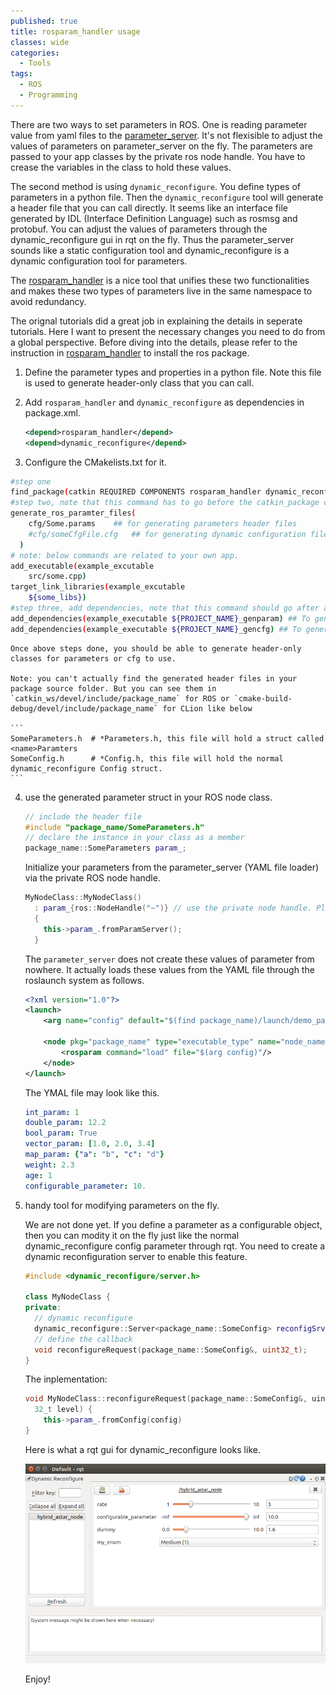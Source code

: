```yaml
---
published: true
title: rosparam_handler usage
classes: wide
categories:
  - Tools
tags:
  - ROS
  - Programming
---
```


There are two ways to set parameters in ROS. One is reading parameter value from yaml files to the [parameter_server](http://wiki.ros.org/Parameter%20Server). It's not flexisible to adjust the values of parameters on parameter_server on the fly.
The parameters are passed to your app classes by the private ros node handle. You have to crease the variables in the class to hold these values.

The second method is using `dynamic_reconfigure`. You define types of parameters in a python file. Then the `dynamic_reconfigure` tool will generate a header file that you can call directly. It seems like an interface file generated by IDL (Interface Definition Language) such as rosmsg and protobuf. You can adjust the values of parameters through the dynamic_reconfigure gui in rqt on the fly.
Thus the parameter_server sounds like a static configuration tool and dynamic_reconfigure is a dynamic configuration tool for parameters.

The [rosparam_handler](https://github.com/cbandera/rosparam_handler) is a nice tool that unifies these two functionalities and makes these two types of parameters live in the same namespace to avoid redundancy.


The orignal tutorials did a great job in explaining the details in seperate tutorials. Here I want to present the necessary changes you need to do from a global perspective. Before diving into the details, please refer to the instruction in [rosparam_handler](https://github.com/cbandera/rosparam_handler) to install the ros package.

1. Define the parameter types and properties in a python file. Note this file is used to generate header-only class that you can call.

2. Add `rosparam_handler` and `dynamic_reconfigure` as dependencies in package.xml.

    ```xml
    <depend>rosparam_handler</depend>
    <depend>dynamic_reconfigure</depend>
    ```

3. Configure the CMakelists.txt for it.
  ```bash
  #step one
  find_package(catkin REQUIRED COMPONENTS rosparam_handler dynamic_reconfigure)
  #step two, note that this command has to go before the catkin_package command.
  generate_ros_paramter_files(
      cfg/Some.params    ## for generating parameters header files
      #cfg/someCfgFile.cfg   ## for generating dynamic configuration files
    )
  # note: below commands are related to your own app.
  add_executable(example_excutable
      src/some.cpp)
  target_link_libraries(example_excutable
      ${some_libs})
  #step three, add dependencies, note that this command should go after an example build command like above
  add_dependencies(example_executable ${PROJECT_NAME}_genparam) ## To generate SomeParamters.h file
  add_dependencies(example_executable ${PROJECT_NAME}_gencfg) ## To generate SomeConfig.h file
  ```
    Once above steps done, you should be able to generate header-only classes for parameters or cfg to use.

    Note: you can't actually find the generated header files in your package source folder. But you can see them in `catkin_ws/devel/include/package_name` for ROS or `cmake-build-debug/devel/include/package_name` for CLion like below

    ```
    SomeParameters.h  # *Parameters.h, this file will hold a struct called <name>Paramters
    SomeConfig.h      # *Config.h, this file will hold the normal dynamic_reconfigure Config struct.
    ```

4. use the generated parameter struct in your ROS node class.
    ```c++
    // include the header file
    #include "package_name/SomeParameters.h"
    // declare the instance in your class as a member
    package_name::SomeParameters param_;
    ```
    Initialize your parameters from the parameter_server (YAML file loader) via the private ROS node handle.
    ```c++
    MyNodeClass::MyNodeClass()
      : param_{ros::NodeHandle("~")} // use the private node handle. Please use getPrivateNodeHandle() for nodelets
      {
        this->param_.fromParamServer();
      }
    ```

    The `parameter_server` does not create these values of parameter from nowhere. It actually loads these values from the YAML file through the roslaunch system as follows.

    ```xml
    <?xml version="1.0"?>
    <launch>
        <arg name="config" default="$(find package_name)/launch/demo_params.yaml" />

        <node pkg="package_name" type="executable_type" name="node_name" args="" output="screen" >
            <rosparam command="load" file="$(arg config)"/>
        </node>
    </launch>
    ```
    The YMAL file may look like this.
    ```yaml
    int_param: 1
    double_param: 12.2
    bool_param: True
    vector_param: [1.0, 2.0, 3.4]
    map_param: {"a": "b", "c": "d"}
    weight: 2.3
    age: 1
    configurable_parameter: 10.
    ```

5. handy tool for modifying parameters on the fly.

    We are not done yet. If you define a parameter as a configurable object, then you can modity it on the fly just like the normal dynamic_reconfigure config parameter through rqt. You need to create a dynamic reconfiguration server to enable this feature.

    ```c++
    #include <dynamic_reconfigure/server.h>

    class MyNodeClass {
    private:
      // dynamic reconfigure
      dynamic_reconfigure::Server<package_name::SomeConfig> reconfigSrv_; // Dynamic reconfiguration service
      // define the callback
      void reconfigureRequest(package_name::SomeConfig&, uint32_t);
    }
    ```
    The inplementation:
    ```c++
    void MyNodeClass::reconfigureRequest(package_name::SomeConfig&, uint
      32_t level) {
        this->param_.fromConfig(config)
    }
    ```

      Here is what a rqt gui for dynamic_reconfigure looks like.

      ![rqt](/assets/images/rosparam_handler.png)

      Enjoy!
